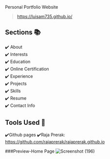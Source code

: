 Personal Portfolio Website
> https://luisam735.github.io/

## Sections 📚
✔️ About\
✔️ Interests\
✔️ Education\
✔️ Online Certification\
✔️ Experience\
✔️ Projects \
✔️ Skills \
✔️ Resume\
✔️ Contact Info

## Tools Used 🔨
✔️Github pages
✔️Raja Prerak: https://github.com/rajaprerak/rajaprerak.github.io



###Preview-Home Page
![Screenshot (196)](https://github.com/luisaM735/luisaM735.github.io/assets/135564937/2c02343a-46da-4f37-804b-20c33f3fc3df)




